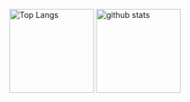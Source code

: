<p align="left"> 
  <img alt="Top Langs" height="150px" src="https://github-readme-stats.vercel.app/api/top-langs/?username=k0j1r0n0&layout=compact&show_icons=true&theme=tokyonight" />
  <img alt="github stats" height="150px" src="https://github-readme-stats.vercel.app/api?username=k0j1r0n0&theme=tokyonight&show_icons=true" />
</p>
